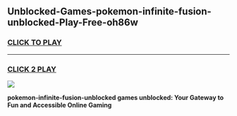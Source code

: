 
## Unblocked-Games-pokemon-infinite-fusion-unblocked-Play-Free-oh86w
<h3>
<a href="https://premium76.site?title=pokemon-infinite-fusion-unblocked&ref=18A1">CLICK TO PLAY</a></h3>
<hr>

<h3>
<a href="https://premium76.site?title=pokemon-infinite-fusion-unblocked&ref=18A1">CLICK 2 PLAY</a>
  
</h3>

<a href="https://premium76.site?title=pokemon-infinite-fusion-unblocked&ref=18A1"><img src="https://clearcache.store/games.png"></a>


**pokemon-infinite-fusion-unblocked games unblocked: Your Gateway to Fun and Accessible Online Gaming**
